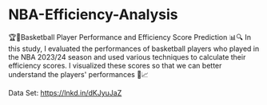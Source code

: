 # NBA-Efficiency-Analysis
🏆🏀Basketball Player Performance and Efficiency Score Prediction 📊🔍
In this study, I evaluated the performances of basketball players who played in the NBA 2023/24 season and used various techniques to calculate their efficiency scores. I visualized these scores so that we can better understand the players' performances 🚀📈

Data Set: [https://lnkd.in/dKJyuJaZ
](https://www.kaggle.com/datasets/orkunaktas/nba-players-stats-2324)
